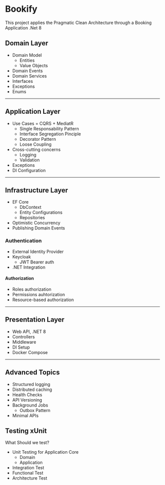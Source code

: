 # Bookify

This project applies the Pragmatic Clean Architecture through a Booking Application .Net 8

## Domain Layer

- Domain Model
  - Entities
  - Value Objects
- Domain Events
- Domain Services
- Interfaces
- Exceptions
- Enums

---

## Application Layer

- Use Cases = CQRS + MediatR
  - Single Responsability Pattern
  - Interface Segregation Pinciple
  - Decorator Pattern
  - Loose Coupling
- Cross-cutting concerns
  - Logging
  - Validation
- Exceptions
- DI Configuration

---

## Infrastructure Layer

- EF Core
  - DbContext
  - Entity Configurations
  - Repositories
- Optimistic Concurrency
- Publishing Domain Events

### Authentication

- External Identity Provider
- Keycloak
  - JWT Bearer auth
- .NET Integration

#### Authorization

- Roles authorization
- Permissions auhtorization
- Resource-based authorization

---

## Presentation Layer

- Web API, .NET 8
- Controllers
- Middleware
- DI Setup
- Docker Compose

---

## Advanced Topics

- Structured logging
- Distributed caching
- Health Checks
- API Versioning
- Background Jobs
  - Outbox Pattern
- Minimal APIs

## Testing xUnit

What Should we test?

- Unit Testing for Application Core
  - Domain
  - Application
- Integration Test
- Functional Test
- Architecture Test
